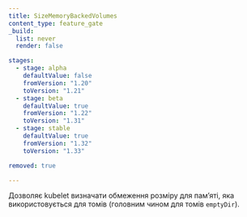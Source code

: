 ```yaml
---
title: SizeMemoryBackedVolumes
content_type: feature_gate
_build:
  list: never
  render: false

stages:
  - stage: alpha
    defaultValue: false
    fromVersion: "1.20"
    toVersion: "1.21"
  - stage: beta
    defaultValue: true
    fromVersion: "1.22"
    toVersion: "1.31"
  - stage: stable
    defaultValue: true
    fromVersion: "1.32"
    toVersion: "1.33"

removed: true

---
```


Дозволяє kubelet визначати обмеження розміру для памʼяті, яка використовується для томів (головним чином для томів `emptyDir`).
